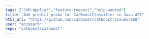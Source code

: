 ```yaml
---
tags: ["JVM-Applier","feature-request","help-wanted"]
title: "Add predict_proba for CatBoostClassifier in Java API"
html_url: "https://github.com/catboost/catboost/issues/858"
user: "ancasarb"
repo: "catboost/catboost"
---
```


